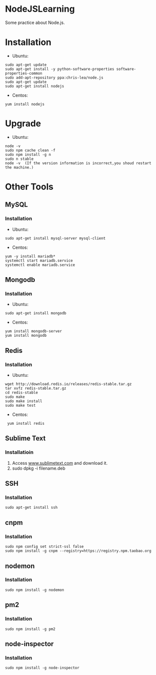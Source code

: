 # NodeJSLearning
Some practice about Node.js.

# Installation
* Ubuntu: 
```
sudo apt-get update  
sudo apt-get install -y python-software-properties software-properties-common  
sudo add-apt-repository ppa:chris-lea/node.js  
sudo apt-get update  
sudo apt-get install nodejs 
```
* Centos:  
```
yum install nodejs
```

# Upgrade
* Ubuntu: 
```
node -v  
sudo npm cache clean -f  
sudo npm install -g n  
sudo n stable  
node -v  (If the version information is incorrect,you shoud restart the machine.)
```

# Other Tools

## MySQL
### Installation
* Ubuntu:  
```
sudo apt-get install mysql-server mysql-client
```
* Centos: 
```
yum -y install mariadb*  
systemctl start mariadb.service  
systemctl enable mariadb.service
```

## Mongodb
### Installation
* Ubuntu:
```
sudo apt-get install mongodb
```
* Centos: 
```
yum install mongodb-server  
yum install mongodb
```

## Redis
### Installation
* Ubuntu:  
```
wget http://download.redis.io/releases/redis-stable.tar.gz  
tar xvfz redis-stable.tar.gz  
cd redis-stable  
sudo make
sudo make install
sudo make test  
```
* Centos: 
```
 yum install redis
```

## Sublime Text
### Installatioin
1. Access www.sublimetext.com and download it.  
2. sudo dpkg -i filename.deb

## SSH
### Installation
```
sudo apt-get install ssh
```

## cnpm
### Installation
```
sudo npm config set strict-ssl false  
sudo npm install -g cnpm --registry=https://registry.npm.taobao.org
```

## nodemon
### Installation
```
sudo npm install -g nodemon
```

## pm2
### Installation
```
sudo npm install -g pm2
```

## node-inspector
### Installation
```
sudo npm install -g node-inspector
```
